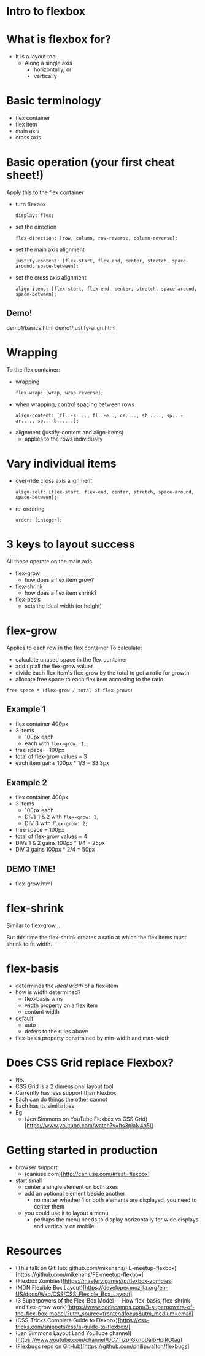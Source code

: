 # Intro to flexbox

# What is flexbox for?
* It is a layout tool
	* Along a single axis
		* horizontally, or
		* vertically

# Basic terminology
* flex container
* flex item
* main axis
* cross axis

# Basic operation (your first cheat sheet!)
Apply this to the flex container
* turn flexbox
	```
	display: flex;
	```
* set the direction
	```
	flex-direction: [row, column, row-reverse, column-reverse];
	```
* set the main axis alignment
	```
	justify-content: [flex-start, flex-end, center, stretch, space-around, space-between];
	```
* set the cross axis alignment
	```
	align-items: [flex-start, flex-end, center, stretch, space-around, space-between];
	```
## Demo!
demo1/basics.html
demo1/justify-align.html

# Wrapping
To the flex container:
* wrapping
	```
	flex-wrap: [wrap, wrap-reverse];
	```
* when wrapping, control spacing between rows 
	```
	align-content: [fl..-s...., fl..-e.., ce...., st....., sp...-ar...., sp...-b......]; 
	```
* alignment (justify-content and align-items)
	* applies to the rows individually

# Vary individual items
* over-ride cross axis alignment
	```
	align-self: [flex-start, flex-end, center, stretch, space-around, space-between];
	```
* re-ordering
	```
	order: [integer];
	```

# 3 keys to layout success
All these operate on the main axis
* flex-grow
	* how does a flex item grow?
* flex-shrink
	* how does a flex item shrink?
* flex-basis
	* sets the ideal width (or height)

# flex-grow
Applies to each row in the flex container
To calculate:
* calculate unused space in the flex container
* add up all the flex-grow values
* divide each flex item's flex-grow by the total to get a ratio for growth
* allocate free space to each flex item according to the ratio

```
free space * (flex-grow / total of flex-grows)
```
## Example 1
* flex container 400px
* 3 items 
	* 100px each
	* each with ```flex-grow: 1;```
* free space = 100px
* total of flex-grow values = 3
* each item gains 100px * 1/3 = 33.3px

## Example 2
* flex container 400px
* 3 items 
	* 100px each
	* DIVs 1 & 2 with ```flex-grow: 1;```
	* DIV 3 with ```flex-grow: 2;```
* free space = 100px
* total of flex-grow values = 4
* DIVs 1 & 2 gains 100px * 1/4 = 25px
* DIV 3 gains 100px * 2/4 = 50px

## DEMO TIME!
* flex-grow.html

# flex-shrink
Similar to flex-grow...

But this time the flex-shrink creates a ratio at which the flex items must shrink to fit width.

# flex-basis
* determines the _ideal width_ of a flex-item
* how is width determined?
	* flex-basis wins
	* width property on a flex item
	* content width
* default
	* auto
	* defers to the rules above
* flex-basis property constrained by min-width and max-width

# Does CSS Grid replace Flexbox?
* No.
* CSS Grid is a 2 dimensional layout tool
* Currently has less support than Flexbox
* Each can do things the other cannot
* Each has its similarities
* Eg
	* (Jen Simmons on YouTube Flexbox vs CSS Grid)[https://www.youtube.com/watch?v=hs3piaN4b5I]

# Getting started in production
* browser support 
	* (caniuse.com)[http://caniuse.com/#feat=flexbox]
* start small
	* center a single element on both axes
	* add an optional element beside another 
		* no matter whether 1 or both elements are displayed, you need to center them
	* you could use it to layout a menu
		* perhaps the menu needs to display horizontally for wide displays and vertically on mobile

# Resources
* (This talk on GitHub: github.com/mikehans/FE-meetup-flexbox)[https://github.com/mikehans/FE-meetup-flexbox]
* (Flexbox Zombies)[https://mastery.games/p/flexbox-zombies]
* (MDN Flexible Box Layout)[https://developer.mozilla.org/en-US/docs/Web/CSS/CSS_Flexible_Box_Layout]
* (3 Superpowers of the Flex-Box Model — How flex-basis, flex-shrink and flex-grow work)[https://www.codecamps.com/3-superpowers-of-the-flex-box-model/?utm_source=frontendfocus&utm_medium=email]
* (CSS-Tricks Complete Guide to Flexbox)[https://css-tricks.com/snippets/css/a-guide-to-flexbox/]
* (Jen Simmons Layout Land YouTube channel)[https://www.youtube.com/channel/UC7TizprGknbDalbHplROtag]
* (Flexbugs repo on GitHub)[https://github.com/philipwalton/flexbugs]
